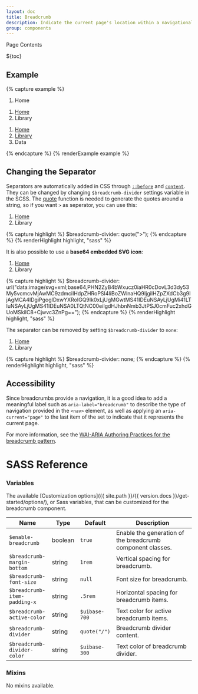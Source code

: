 ```yaml
---
layout: doc
title: Breadcrumb
description: Indicate the current page's location within a navigational hierarchy.
group: components
---
```


<div class="h3 cf-toc-header">Page Contents</div>

${toc}

## Example

{% capture example %}
<nav aria-label="breadcrumb">
  <ol class="breadcrumb">
    <li class="breadcrumb-item active" aria-current="page">Home</li>
  </ol>
</nav>

<nav aria-label="breadcrumb">
  <ol class="breadcrumb">
    <li class="breadcrumb-item"><a href="#">Home</a></li>
    <li class="breadcrumb-item active" aria-current="page">Library</li>
  </ol>
</nav>

<nav aria-label="breadcrumb">
  <ol class="breadcrumb">
    <li class="breadcrumb-item"><a href="#">Home</a></li>
    <li class="breadcrumb-item"><a href="#">Library</a></li>
    <li class="breadcrumb-item active" aria-current="page">Data</li>
  </ol>
</nav>
{% endcapture %}
{% renderExample example %}

## Changing the Separator

Separators are automatically added in CSS through [`::before`](https://developer.mozilla.org/en-US/docs/Web/CSS/::before) and [`content`](https://developer.mozilla.org/en-US/docs/Web/CSS/content). They can be changed by changing `$breadcrumb-divider` settings variable in the SCSS. The [quote](http://sass-lang.com/documentation/Sass/Script/Functions.html#quote-instance_method) function is needed to generate the quotes around a string, so if you want `>` as seperator, you can use this:

<div class="cf-example">
  <nav aria-label="breadcrumb">
    <ol class="breadcrumb breadcrumb-chevron">
      <li class="breadcrumb-item"><a href="#">Home</a></li>
      <li class="breadcrumb-item active" aria-current="page">Library</li>
    </ol>
  </nav>
</div>
{% capture highlight %}
$breadcrumb-divider: quote(">");
{% endcapture %}
{% renderHighlight highlight, "sass" %}

It is also possible to use a **base64 embedded SVG icon**:

<div class="cf-example">
  <nav aria-label="breadcrumb">
    <ol class="breadcrumb breadcrumb-icon">
      <li class="breadcrumb-item"><a href="#">Home</a></li>
      <li class="breadcrumb-item active" aria-current="page">Library</li>
    </ol>
  </nav>
</div>
{% capture highlight %}
$breadcrumb-divider: url("data:image/svg+xml;base64,PHN2ZyB4bWxucz0iaHR0cDovL3d3dy53My5vcmcvMjAwMC9zdmciIHdpZHRoPSI4IiBoZWlnaHQ9IjgiIHZpZXdCb3g9IjAgMCA4IDgiPgogIDxwYXRoIGQ9Ik0xLjUgMGwtMS41IDEuNSAyLjUgMi41LTIuNSAyLjUgMS41IDEuNSA0LTQtNC00eiIgdHJhbnNmb3JtPSJ0cmFuc2xhdGUoMSkiIC8+Cjwvc3ZnPg==");
{% endcapture %}
{% renderHighlight highlight, "sass" %}

The separator can be removed by setting `$breadcrumb-divider` to `none`:

<div class="cf-example">
  <nav aria-label="breadcrumb">
    <ol class="breadcrumb breadcrumb-none">
      <li class="breadcrumb-item"><a href="#">Home</a></li>
      <li class="breadcrumb-item active" aria-current="page">Library</li>
    </ol>
  </nav>
</div>
{% capture highlight %}
$breadcrumb-divider: none;
{% endcapture %}
{% renderHighlight highlight, "sass" %}

## Accessibility

Since breadcrumbs provide a navigation, it is a good idea to add a meaningful label such as `aria-label="breadcrumb"` to describe the type of navigation provided in the `<nav>` element, as well as applying an `aria-current="page"` to the last item of the set to indicate that it represents the current page.

For more information, see the [WAI-ARIA Authoring Practices for the breadcrumb pattern](https://www.w3.org/TR/wai-aria-practices/#breadcrumb).

# SASS Reference

### Variables

The available [Customization options]({{ site.path }}/{{ version.docs }}/get-started/options/), or Sass variables, that can be customized for the breadcrumb component.

<div class="table-scroll">
  <table class="table table-bordered table-striped">
    <thead>
      <tr>
        <th style="width: 100px;">Name</th>
        <th style="width: 50px;">Type</th>
        <th style="width: 50px;">Default</th>
        <th>Description</th>
      </tr>
    </thead>
    <tbody>
      <tr>
        <td><code>$enable-breadcrumb</code></td>
        <td>boolean</td>
        <td><code>true</code></td>
        <td>
          Enable the generation of the breadcrumb component classes.
        </td>
      </tr>
      <tr>
        <td><code>$breadcrumb-margin-bottom</code></td>
        <td>string</td>
        <td><code>1rem</code></td>
        <td>
          Vertical spacing for breadcrumb.
        </td>
      </tr>
      <tr>
        <td><code>$breadcrumb-font-size</code></td>
        <td>string</td>
        <td><code>null</code></td>
        <td>
          Font size for breadcrumb.
        </td>
      </tr>
      <tr>
        <td><code>$breadcrumb-item-padding-x</code></td>
        <td>string</td>
        <td><code>.5rem</code></td>
        <td>
          Horizontal spacing for breadcrumb items.
        </td>
      </tr>
      <tr>
        <td><code>$breadcrumb-active-color</code></td>
        <td>string</td>
        <td><code>$uibase-700</code></td>
        <td>
          Text color for active breadcrumb items.
        </td>
      </tr>
      <tr>
        <td><code>$breadcrumb-divider</code></td>
        <td>string</td>
        <td><code>quote("/")</code></td>
        <td>
          Breadcrumb divider content.
        </td>
      </tr>
      <tr>
        <td><code>$breadcrumb-divider-color</code></td>
        <td>string</td>
        <td><code>$uibase-300</code></td>
        <td>
          Text color of breadcrumb divider.
        </td>
      </tr>
    </tbody>
  </table>
</div>

### Mixins

No mixins available.